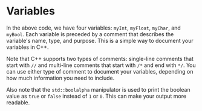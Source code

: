 # Variables
In the above code, we have four variables: `myInt`, `myFloat`, `myChar`, and `myBool`. Each variable is preceded by a comment that describes the variable's name, type, and purpose. This is a simple way to document your variables in C++. 

Note that C++ supports two types of comments: single-line comments that start with `//` and multi-line comments that start with `/*` and end with `*/`. You can use either type of comment to document your variables, depending on how much information you need to include.

Also note that the `std::boolalpha` manipulator is used to print the boolean value as `true` or `false` instead of `1` or `0`. This can make your output more readable.